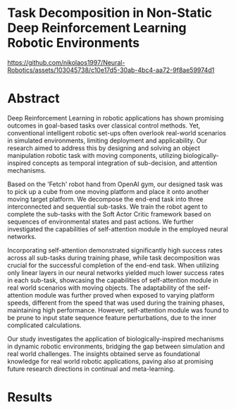 # Task Decomposition in Non-Static Deep Reinforcement Learning Robotic Environments
https://github.com/nikolaos1997/Neural-Robotics/assets/103045738/c10e17d5-30ab-4bc4-aa72-9f8ae59974d1



# Abstract
Deep Reinforcement Learning in robotic applications has shown promising outcomes in goal-based tasks over classical control methods. Yet, conventional intelligent robotic set-ups often overlook real-world scenarios in simulated environments, limiting deployment and applicability. Our research aimed to address this by designing and solving an object manipulation robotic task with moving components, utilizing biologically-inspired concepts as temporal integration of sub-decision, and attention mechanisms. 

Based on the 'Fetch' robot hand from OpenAI gym, our designed task was to pick up a cube from one moving platform and place it onto another moving target platform. We decompose the end-end task into three interconnected and sequential sub-tasks. We train the robot agent to complete the sub-tasks with the Soft Actor Critic framework based on sequences of environmental states and past actions. We further investigated the capabilities of self-attention module in the employed neural networks.

Incorporating self-attention demonstrated significantly high success rates across all sub-tasks during training phase, while task decomposition was crucial for the successful completion of the end-end task. When utilizing only linear layers in our neural networks yielded much lower success rates in each sub-task, showcasing the capabilities of self-attention module in real world scenarios with moving objects. The adaptability of the self-attention module was further proved when exposed to varying platform speeds, different from the speed that was used during the training phases, maintaining high performance. However, self-attention module was found to be prune to input state sequence feature perturbations, due to the inner complicated calculations.

Our study investigates the application of biologically-inspired mechanisms in dynamic robotic environments, bridging the gap between simulation and real world challenges. The insights obtained serve as foundational knowledge for real world robotic applications, paving also at promising future research directions in continual and meta-learning.

# Results
